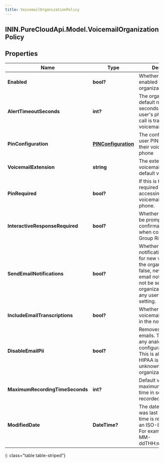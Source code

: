 ```yaml
---
title: VoicemailOrganizationPolicy
---
```

## ININ.PureCloudApi.Model.VoicemailOrganizationPolicy

## Properties

|Name | Type | Description | Notes|
|------------ | ------------- | ------------- | -------------|
| **Enabled** | **bool?** | Whether voicemail is enabled for this organization | [optional] |
| **AlertTimeoutSeconds** | **int?** | The organization&#39;s default number of seconds to ring a user&#39;s phone before a call is transferred to voicemail | [optional] |
| **PinConfiguration** | [**PINConfiguration**](PINConfiguration.html) | The configuration for user PINs to access their voicemail from a phone | [optional] |
| **VoicemailExtension** | **string** | The extension for voicemail retrieval.  The default value is *86. | [optional] |
| **PinRequired** | **bool?** | If this is true, a PIN is required when accessing a user&#39;s voicemail from a phone. | [optional] |
| **InteractiveResponseRequired** | **bool?** | Whether user should be prompted with a confirmation prompt when connecting to a Group Ring call | [optional] |
| **SendEmailNotifications** | **bool?** | Whether email notifications are sent for new voicemails in the organization. If false, new voicemail email notifications are not be sent for the organization overriding any user or group setting. | [optional] |
| **IncludeEmailTranscriptions** | **bool?** | Whether to include the voicemail transcription in the notification email | [optional] |
| **DisableEmailPii** | **bool?** | Removes any PII from emails. This overrides any analogous group configuration value. This is always true if HIPAA is enabled or unknown for an organization. | [optional] |
| **MaximumRecordingTimeSeconds** | **int?** | Default value for the maximum length of time in seconds of a recorded voicemail | [optional] |
| **ModifiedDate** | **DateTime?** | The date the policy was last modified. Date time is represented as an ISO-8601 string. For example: yyyy-MM-ddTHH:mm:ss[.mmm]Z | [optional] |
{: class="table table-striped"}


